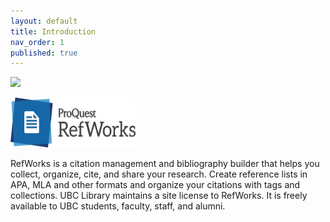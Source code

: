 ```yaml
---
layout: default
title: Introduction
nav_order: 1
published: true
---
```

![]({{site.baseurl}}/content/images/refworks.png)

<img src="/content/images/refworks.png" alt="RefWorks" width="200"
         height="80">
   

RefWorks is a citation management and bibliography builder that helps you collect, organize, cite, and share your research. Create reference lists in APA, MLA and other formats and organize your citations with tags and collections. UBC Library maintains a site license to RefWorks. It is freely available to UBC students, faculty, staff, and alumni.
